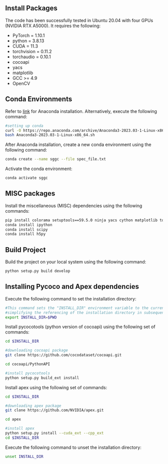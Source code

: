 ## Install Packages

The code has been successfully tested in Ubuntu 20.04 with four GPUs (NVIDIA RTX A5000). It requires the following:
- PyTorch = 1.10.1 
- python = 3.8.13
- CUDA = 11.3
- torchvision = 0.11.2
- torchaudio = 0.10.1
- cocoapi
- yacs
- matplotlib
- GCC >= 4.9
- OpenCV

## Conda Environments

Refer to [link](https://docs.anaconda.com/free/anaconda/install/index.html) for Anaconda installation. Alternatively, execute the following command:

```bash 
#setting up conda
curl -O https://repo.anaconda.com/archive/Anaconda3-2023.03-1-Linux-x86_64.sh
bash Anaconda3-2023.03-1-Linux-x86_64.sh
```
After Anaconda installation, create a new conda environment using the following command:
```bash 
conda create --name sggc --file spec_file.txt
```
Activate the conda environment:
```bash
conda activate sggc
```
## MISC packages
Install the miscellaneous (MISC) dependencies using the following commands:
```bash
pip install colorama setuptools==59.5.0 ninja yacs cython matplotlib tqdm opencv-python overrides
conda install ipython
conda install scipy
conda install h5py
```

## Build Project
Build the project on your local system using the following command: 
```bash
python setup.py build develop
```


## Installing Pycoco and Apex dependencies 

Execute the following command to set the installation directory:

```bash
#This command sets the "INSTALL_DIR" environment variable to the current working directory, 
#simplifying the referencing of the installation directory in subsequent steps.
export INSTALL_DIR=$PWD
```

Install pycocotools (python version of cocoapi) using the following set of commands:
```bash
cd $INSTALL_DIR

#downloading cocoapi package
git clone https://github.com/cocodataset/cocoapi.git

cd cocoapi/PythonAPI

#install pycocotools
python setup.py build_ext install
```

Install apex using the following set of commands:
```bash
cd $INSTALL_DIR

#downloading apex package
git clone https://github.com/NVIDIA/apex.git

cd apex

#install apex
python setup.py install --cuda_ext --cpp_ext
cd $INSTALL_DIR
```

Execute the following command to unset the installation directory:
```bash
unset INSTALL_DIR
```



